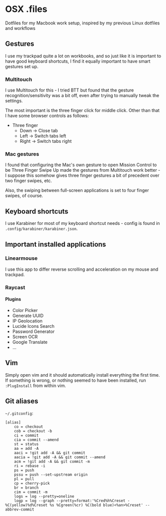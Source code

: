 # OSX .files

Dotfiles for my Macbook work setup, inspired by my previous Linux dotfiles and workflows

## Gestures

I use my trackpad quite a lot on workbooks, and so just like it is important to have good keyboard shortcuts, I find it equally important to have smart gestures set up.

### Multitouch

I use Multitouch for this - I tried BTT but found that the gesture recognition/sensitivity was a bit off, even after trying to manually tweak the settings.

The most important is the three finger click for middle click. Other than that I have some browser controls as follows:

- Three finger
    - Down -> Close tab
    - Left -> Switch tabs left
    - Right -> Switch tabs right

### Mac gestures

I found that configuring the Mac's own gesture to open Mission Control to be Three Finger Swipe Up made the gestures from Multitouch work better - I suppose this somehow gives three finger gestures a bit of precedent over two finger swipes, etc.

Also, the swiping between full-screen applications is set to four finger swipes, of course.

## Keyboard shortcuts

I use Karabiner for most of my keyboard shortcut needs - config is found in `.config/karabiner/karabiner.json`.

## Important installed applications

### Linearmouse

I use this app to differ reverse scrolling and acceleration on my mouse and trackpad.

### Raycast

#### Plugins

- Color Picker
- Generate UUID
- IP Geolocation
- Lucide Icons Search
- Password Generator
- Screen OCR
- Google Translate
- ...

## Vim

Simply open vim and it should automatically install everything the first time. If something is wrong, or nothing seemed to have been installed, run `:PlugInstall` from within vim.

## Git aliases

`~/.gitconfig`:

```
[alias]
	co = checkout
	cob = checkout -b
	ci = commit
	cia = commit --amend
	st = status
	aa = add -A
	aaci = !git add -A && git commit
	aacia = !git add -A && git commit --amend
	acm = !git add -A && git commit -m
	ri = rebase -i
	ps = push
	pssu = push --set-upstream origin
	pl = pull
	cp = cherry-pick
	br = branch
	cim = commit -m
	logs = log --pretty=oneline
	logp = log --graph --pretty=format:'%Cred%h%Creset -%C(yellow)%d%Creset %s %Cgreen(%cr) %C(bold blue)<%an>%Creset' --abbrev-commit
```
